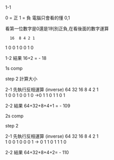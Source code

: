 1-1

0 = 正 1 = 負 電腦只會看的懂 0,1

看第一位數字是0還是1判別正負,在看後面的數字運算 

      16  8 4 2 1
1 0 0 1   0 0 1 0

1-2 結果 16+2 = - 18 

1s comp

step 2 計算大小 

2-1 先執行反相運算 (inverse)
                     64  32  16   8 4 2 1      
1 0 0 1 0 0 1 0 ->0  1   1   0    1 1 0 1

2-2 結果 64+32+8+4+1 = - 109

2s comp

step 2

2-1 先執行反相運算 (inverse)
                     64  32  16  8 4 2 1      
1 0 0 1 0 0 0 1 -> 0 1    1  0   1 1 1 0

2-2 結果 64+32+8+4+2= - 110

